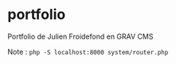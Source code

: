 # portfolio
Portfolio de Julien Froidefond en GRAV CMS

Note : `php -S localhost:8000 system/router.php`

